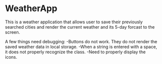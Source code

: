 # WeatherApp

This is a weather application that allows user to save their previously searched cities and render the current weather and its 5-day forcast to the screen.

A few things need debugging:
    -Buttons do not work.  They do not render the saved weather data in local storage.
    -When a string is entered with a space, it does not properly recognize the class.
    -Need to properly display the icons.